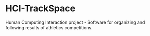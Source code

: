 # HCI-TrackSpace
Human Computing Interaction project - Software for organizing and following results of athletics competitions.
